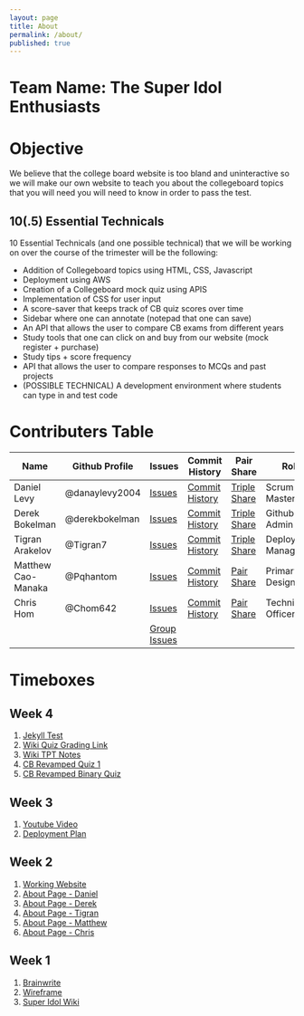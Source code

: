```yaml
---
layout: page
title: About
permalink: /about/
published: true
---
```

# Team Name: The Super Idol Enthusiasts

# Objective
We believe that the college board website is too bland and uninteractive so we will make our own website to teach you about the collegeboard topics that you will need you will need to know in order to pass the test.

## 10(.5) Essential Technicals
10 Essential Technicals (and one possible technical) that we will be working on over the course of the trimester will be the following:
* Addition of Collegeboard topics using HTML, CSS, Javascript
* Deployment using AWS
* Creation of a Collegeboard mock quiz using APIS
* Implementation of CSS for user input
* A score-saver that keeps track of CB quiz scores over time
* Sidebar where one can annotate (notepad that one can save)
* An API that allows the user to compare CB exams from different years
* Study tools that one can click on and buy from our website (mock register + purchase)
* Study tips + score frequency
* API that allows the user to compare responses to MCQs and past projects
* (POSSIBLE TECHNICAL) A development environment where students can type in and test code


# Contributers Table
| Name | Github Profile | Issues | Commit History | Pair Share | Role |
| - | - | - | - | - | - |
| Daniel Levy | @danaylevy2004 | [Issues](https://github.com/danaylevy2004/thesuperidolenthusiasts/issues?q=is%3Aissue+is%3Aopen+label%3ADaniel) | [Commit History](https://github.com/danaylevy2004/thesuperidolenthusiasts/commits?author=danaylevy2004) | [Triple Share](https://docs.google.com/document/d/1vTDoN6EwwSgW9PMBTnSQZSWHLS3bLMHj9KLXnAamV6o/edit#) | Scrum Master |
| Derek Bokelman | @derekbokelman |  [Issues](https://github.com/danaylevy2004/thesuperidolenthusiasts/issues?q=is%3Aissue+is%3Aopen+label%3ADerek) | [Commit History](https://github.com/danaylevy2004/thesuperidolenthusiasts/commits?author=derekbokelman) |[Triple Share](https://docs.google.com/document/d/1vTDoN6EwwSgW9PMBTnSQZSWHLS3bLMHj9KLXnAamV6o/edit#) | Github Admin
| Tigran Arakelov | @Tigran7 | [Issues](https://github.com/danaylevy2004/thesuperidolenthusiasts/issues?q=is%3Aissue+is%3Aopen+label%3ATigran) | [Commit History](https://github.com/danaylevy2004/thesuperidolenthusiasts/commits?author=Tigran7) | [Triple Share](https://docs.google.com/document/d/1vTDoN6EwwSgW9PMBTnSQZSWHLS3bLMHj9KLXnAamV6o/edit#) | Deployment Manager |
| Matthew Cao-Manaka | @Pqhantom | [Issues]() | [Commit History](https://github.com/danaylevy2004/thesuperidolenthusiasts/commits?author=Pqhantom) | [Pair Share](https://docs.google.com/document/d/1b9SzFx7g9hf_kJIfIe7iW0cuRWeknSvzfgSPGQGoQYA/edit?usp=sharing) | Primary Designer |
| Chris Hom | @Chom642 | [Issues](https://github.com/danaylevy2004/thesuperidolenthusiasts/issues?q=is%3Aissue+is%3Aopen+label%3AChris) | [Commit History](https://github.com/danaylevy2004/thesuperidolenthusiasts/commits?author=Chom642) | [Pair Share](https://docs.google.com/document/d/1b9SzFx7g9hf_kJIfIe7iW0cuRWeknSvzfgSPGQGoQYA/edit?usp=sharing) | Technical Officer |
| | | [Group Issues](https://github.com/danaylevy2004/thesuperidolenthusiasts/issues?q=is%3Aissue+is%3Aopen+label%3AGroup) | |


# Timeboxes
## Week 4
1. [Jekyll Test](https://danaylevy2004.github.io/)
2. [Wiki Quiz Grading Link](https://github.com/danaylevy2004/thesuperidolenthusiasts/wiki/Quiz-Grading)
3. [Wiki TPT Notes](https://github.com/danaylevy2004/thesuperidolenthusiasts/wiki/TPT-Notes)
4. [CB Revamped Quiz 1](https://cbrevamped.tk/quizCollab/)
5. [CB Revamped Binary Quiz](https://cbrevamped.tk/binary/)


## Week 3
1. [Youtube Video](https://www.youtube.com/watch?v=8sx4Tg1hjc4)
2. [Deployment Plan](https://github.com/danaylevy2004/thesuperidolenthusiasts/wiki/Management-Plans#nginx-configuration)

## Week 2
1. [Working Website](cbrevamped.tk)
2. [About Page - Daniel](https://github.com/danaylevy2004/thesuperidolenthusiasts/commit/c1b02c7ffd3d4c3ba61e27ae4c9dadccf0b50d33)
3. [About Page - Derek](https://github.com/danaylevy2004/thesuperidolenthusiasts/commit/878324398fd6ca4ffc1643799d09eb2b792f2e65)
4. [About Page - Tigran](https://github.com/danaylevy2004/thesuperidolenthusiasts/commit/96897e11f52681facd9c1394407ddaec03ee1567)
5. [About Page - Matthew](https://github.com/danaylevy2004/thesuperidolenthusiasts/commit/f9a846a961000afd977bc2cf18db355471b87de1)
6. [About Page - Chris](https://github.com/danaylevy2004/thesuperidolenthusiasts/commit/32549b756bf68634e8076c8f87aa344696d66eb9)

## Week 1
1. [Brainwrite](https://docs.google.com/document/d/1lDuDgybry4vVBUnmof-Qz4GsOFFLKy2j-LrzayH15_M/edit)
2. [Wireframe](https://docs.google.com/drawings/d/1S4pNF6iEtPJodEpfkP145sHornbI1sEqG6sGdrGtWGo/edit)
3. [Super Idol Wiki](https://github.com/danaylevy2004/thesuperidolenthusiasts/wiki)
